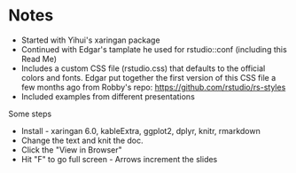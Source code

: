 # Notes
- Started with Yihui's xaringan package
- Continued with Edgar's tamplate he used for rstudio::conf (including this Read Me)
- Includes a custom CSS file (rstudio.css) that defaults to the official colors and fonts. Edgar put together the first version of this CSS file a few months ago from Robby's repo: https://github.com/rstudio/rs-styles
- Included examples from different presentations

Some steps
- Install - xaringan 6.0, kableExtra, ggplot2, dplyr, knitr, rmarkdown
- Change the text and knit the doc.
- Click the "View in Browser"
- Hit "F" to go full screen - Arrows increment the slides
